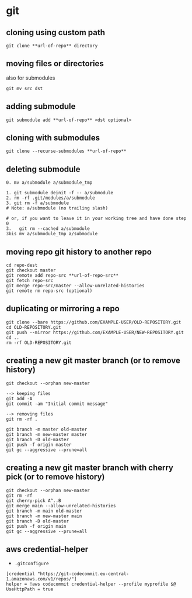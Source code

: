 # git
## cloning using custom path 
```
git clone **url-of-repo** directory
```
## moving  files or directories
also for submodules
```
git mv src dst
```
## adding submodule 
```
git submodule add **url-of-repo** <dst optional>
```
## cloning with submodules 
```
git clone --recurse-submodules **url-of-repo**
```
## deleting submodule
```
0. mv a/submodule a/submodule_tmp

1. git submodule deinit -f -- a/submodule    
2. rm -rf .git/modules/a/submodule
3. git rm -f a/submodule
# Note: a/submodule (no trailing slash)

# or, if you want to leave it in your working tree and have done step 0
3.   git rm --cached a/submodule
3bis mv a/submodule_tmp a/submodule
```
## moving repo git history to another repo 
```
cd repo-dest
git checkout master
git remote add repo-src **url-of-repo-src**
git fetch repo-src
git merge repo-src/master --allow-unrelated-histories
git remote rm repo-src (optional)
```
## duplicating or mirroring a repo 
```
git clone --bare https://github.com/EXAMPLE-USER/OLD-REPOSITORY.git
cd OLD-REPOSITORY.git
git push --mirror https://github.com/EXAMPLE-USER/NEW-REPOSITORY.git
cd ..
rm -rf OLD-REPOSITORY.git
```
## creating a new git master branch (or to remove history)
```
git checkout --orphan new-master

--> keeping files
git add -A
git commit -am "Initial commit message"

--> removing files
git rm -rf .

git branch -m master old-master
git branch -m new-master master
git branch -D old-master
git push -f origin master
git gc --aggressive --prune=all 
```
## creating a new git master branch with cherry pick (or to remove history)
```
git checkout --orphan new-master
git rm -rf
git cherry-pick A^..B
git merge main --allow-unrelated-histories
git branch -m main old-master
git branch -m new-master main
git branch -D old-master
git push -f origin main
git gc --aggressive --prune=all
```
## aws credential-helper
- `.gitconfigure`
```
[credential "https://git-codecommit.eu-central-1.amazonaws.com/v1/repos/"]
helper = !aws codecommit credential-helper --profile myprofile $@
UseHttpPath = true
```
